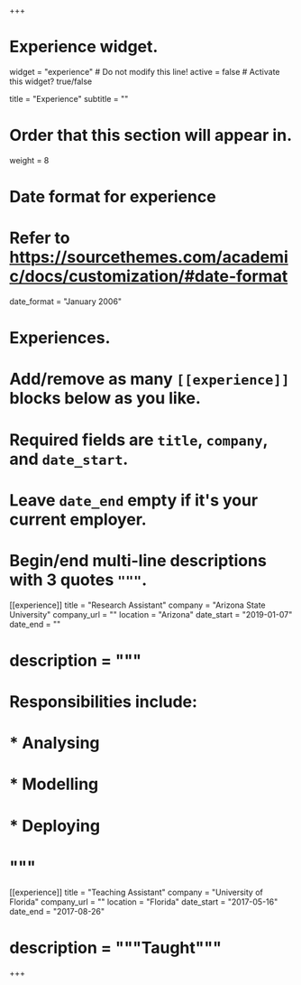 +++
# Experience widget.
widget = "experience"  # Do not modify this line!
active = false  # Activate this widget? true/false

title = "Experience"
subtitle = ""

# Order that this section will appear in.
weight = 8

# Date format for experience
#   Refer to https://sourcethemes.com/academic/docs/customization/#date-format
date_format = "January 2006"

# Experiences.
#   Add/remove as many `[[experience]]` blocks below as you like.
#   Required fields are `title`, `company`, and `date_start`.
#   Leave `date_end` empty if it's your current employer.
#   Begin/end multi-line descriptions with 3 quotes `"""`.
[[experience]]
  title = "Research Assistant"
  company = "Arizona State University"
  company_url = ""
  location = "Arizona"
  date_start = "2019-01-07"
  date_end = ""
#  description = """
#  Responsibilities include:
#
#  * Analysing
#  * Modelling
#  * Deploying
#  """

[[experience]]
  title = "Teaching Assistant"
  company = "University of Florida"
  company_url = ""
  location = "Florida"
  date_start = "2017-05-16"
  date_end = "2017-08-26"
#  description = """Taught"""

+++
